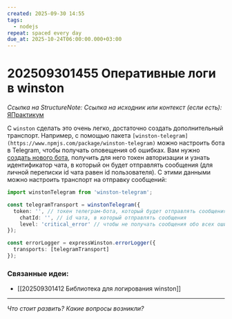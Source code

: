```yaml
---
created: 2025-09-30 14:55
tags:
  - nodejs
repeat: spaced every day
due_at: 2025-10-24T06:00:00.000+03:00
---
```

# 202509301455 Оперативные логи в winston

*Ссылка на StructureNote:*
*Ссылка на исходник или контекст (если есть):* [ЯПрактикум](https://practicum.yandex.ru/learn/backend-nodejs/courses/16b47298-e20d-4fde-9619-1ab305039a00/sprints/564238/topics/7c96eb76-3d6b-4f26-8c50-71c3fa757f2b/lessons/3293dc4e-15ac-48f7-afc6-4e8f16466a2f/)

С `winston` сделать это очень легко, достаточно создать дополнительный транспорт. Например, с помощью пакета `[winston-telegram](https://www.npmjs.com/package/winston-telegram)` можно настроить бота в Telegram, чтобы получать оповещения об ошибках. Вам нужно [создать нового бота](https://core.telegram.org/bots#creating-a-new-bot), получить для него токен авторизации и узнать идентификатор чата, в который он будет отправлять сообщения (для личной переписки id чата равен id пользователя). С этими данными можно настроить транспорт на отправку сообщений:

```ts
import winstonTelegram from 'winston-telegram';

const telegramTransport = winstonTelegram({
  token: '', // токен телеграм-бота, который будет отправлять сообщения
    chatId: '', // id чата, в который отправлять сообщения
    level: 'critical_error' // чтобы не получать сообщения обо всех ошибках, можно указать специальный уровень
});

const errorLogger = expressWinston.errorLogger({
  transports: [telegramTransport]
});
```

### Связанные идеи:

* [[202509301412 Библиотека для логирования winston]]

---

*Что стоит развить? Какие вопросы возникли?*
